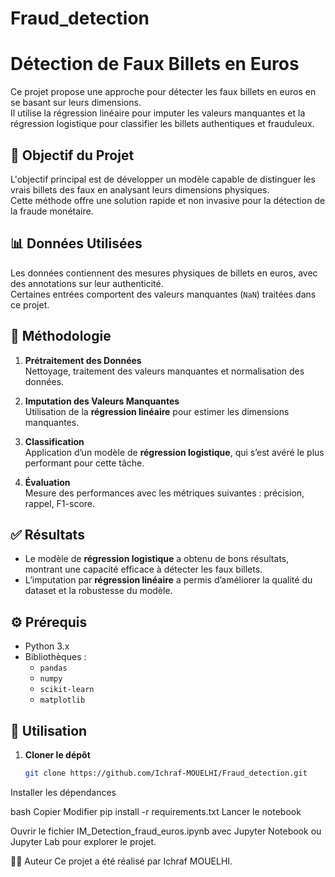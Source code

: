 # Fraud_detection
# Détection de Faux Billets en Euros

Ce projet propose une approche pour détecter les faux billets en euros en se basant sur leurs dimensions.  
Il utilise la régression linéaire pour imputer les valeurs manquantes et la régression logistique pour classifier les billets authentiques et frauduleux.

## 🎯 Objectif du Projet

L'objectif principal est de développer un modèle capable de distinguer les vrais billets des faux en analysant leurs dimensions physiques.  
Cette méthode offre une solution rapide et non invasive pour la détection de la fraude monétaire.

## 📊 Données Utilisées

Les données contiennent des mesures physiques de billets en euros, avec des annotations sur leur authenticité.  
Certaines entrées comportent des valeurs manquantes (`NaN`) traitées dans ce projet.

## 🧠 Méthodologie

1. **Prétraitement des Données**  
   Nettoyage, traitement des valeurs manquantes et normalisation des données.

2. **Imputation des Valeurs Manquantes**  
   Utilisation de la **régression linéaire** pour estimer les dimensions manquantes.

3. **Classification**  
   Application d’un modèle de **régression logistique**, qui s’est avéré le plus performant pour cette tâche.

4. **Évaluation**  
   Mesure des performances avec les métriques suivantes : précision, rappel, F1-score.

## ✅ Résultats

- Le modèle de **régression logistique** a obtenu de bons résultats, montrant une capacité efficace à détecter les faux billets.
- L’imputation par **régression linéaire** a permis d’améliorer la qualité du dataset et la robustesse du modèle.

## ⚙️ Prérequis

- Python 3.x
- Bibliothèques :
  - `pandas`
  - `numpy`
  - `scikit-learn`
  - `matplotlib`

## 🚀 Utilisation

1. **Cloner le dépôt**

   ```bash
   git clone https://github.com/Ichraf-MOUELHI/Fraud_detection.git
Installer les dépendances

bash
Copier
Modifier
pip install -r requirements.txt
Lancer le notebook

Ouvrir le fichier IM_Detection_fraud_euros.ipynb avec Jupyter Notebook ou Jupyter Lab pour explorer le projet.

👩‍💻 Auteur
Ce projet a été réalisé par Ichraf MOUELHI.
